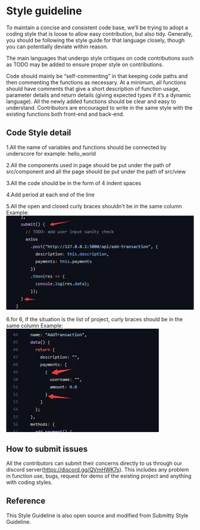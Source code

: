 # Style guideline

To maintain a concise and consistent code base, we’ll be trying to adopt a coding style that is loose to allow easy contribution, but also tidy. Generally, you should be following the style guide for that language closely, though you can potentially deviate within reason.

The main languages that undergo style critiques on code contributions such as TODO may be added to ensure proper style on contributions.

Code should mainly be “self-commenting” in that keeping code paths and then commenting the functions as necessary. At a minimum, all functions should have comments that give a short description of function usage, parameter details and return details (giving expected types if it’s a dynamic language). All the newly added functions should be clear and easy to understand. Contributors are encouraged to write in the same style with the existing functions both front-end and back-end.

## Code Style detail
1.All the name of variables and functions should be connected by underscore for example: hello_world

2.All the components used in page should be put under the path of src/component and all the page should be put under the path of src/view

3.All the code should be in the form of 4 indent spaces

4.Add period at each end of the line

5.All the open and closed curly braces shouldn't be in the same column 
Example: ![image](https://github.com/Amurozyh/image/blob/main/04283447660aa0db3ab76d275a85060.jpg)

6.for 6, if the situation is the list of project, curly braces should be in the same column
Example: ![image](https://github.com/Amurozyh/image/blob/main/a43262190e1372851bdd2164dcc000d.jpg)

## How to submit issues
All the contributors can submit their concerns directly to us through our discord server(https://discord.gg/QVmHWK7s). This includes any problem in function use, bugs, request for demo of the existing project and anything with coding styles.

## Reference 
This Style Guideline is also open source and modified from Submitty Style Guideline.
